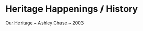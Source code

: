 # Heritage Happenings / History

[Our Heritage ~ Ashley Chase ~ 2003]( https://github.com/heritage-happenings/history/2003-shase-our-heritage.pdf )

